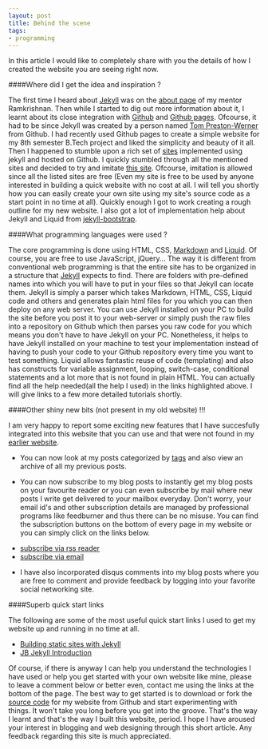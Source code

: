 ```yaml
---
layout: post
title: Behind the scene
tags:
- programming
---
```

In this article I would like to completely share with you the details of how I created the website you are seeing right now.

####Where did I get the idea and inspiration ?

The first time I heard about [Jekyll](https://github.com/mojombo/jekyll) was on the [about page](http://rkrishnan.org/about.html) of my mentor Ramkrishnan. Then while I started to dig out more information about it, I learnt about its close integration with [Github](https://github.com/) and [Github pages](http://pages.github.com/). Ofcourse, it had to be since Jekyll was created by a person named [Tom Preston-Werner](http://tom.preston-werner.com/) from Github. I had recently used Github pages to create a simple website for my 8th semester B.Tech project and liked the simplicity and beauty of it all. Then I happened to stumble upon a rich set of [sites](https://www.google.co.in/url?sa=t&rct=j&q=&esrc=s&source=web&cd=1&ved=0CHAQ0gIoATAA&url=https%3A%2F%2Fgithub.com%2Fmojombo%2Fjekyll%2Fwiki%2FSites&ei=EG_KT_fxF4nsrAfQtOG0Dg&usg=AFQjCNGcwhnLKJ2b_VD5m-T6E42gVZVhvQ&sig2=6urBQOcD8OXhWJd5WQfkhw) implemented using jekyll and hosted on Github. I quickly stumbled through all the mentioned sites and decided to try and imitate [this site](http://www.magpielab.com/). Ofcourse, imitation is allowed since all the listed sites are free (Even my site is free to be used by anyone interested in building a quick website with no cost at all. I will tell you shortly how you can easily create your own site using my site's source code as a start point in no time at all). Quickly enough I got to work creating a rough outline for my new website. I also got a lot of implementation help about Jekyll and Liquid from [jekyll-bootstrap](http://jekyllbootstrap.com/).

####What programming languages were used ?

The core programming is done using HTML, CSS, [Markdown](http://daringfireball.net/projects/markdown/basics) and [Liquid](https://github.com/Shopify/liquid/wiki/Liquid-for-Designers). Of course, you are free to use JavaScript, jQuery... The way it is different from conventional web programming is that the entire site has to be organized in a structure that [Jekyll](https://github.com/mojombo/jekyll/wiki/usage) expects to find. There are folders with pre-defined names into which you will have to put in your files so that Jekyll can locate them. Jekyll is simply a parser which takes Markdown, HTML, CSS, Liquid code and others and generates plain html files for you which you can then deploy on any web server. You can use Jekyll installed on your PC to build the site before you post it to your web-server or simply push the raw files into a repository on Github which then parses you raw code for you which means you don't have to have Jekyll on your PC. Nonetheless, it helps to have Jekyll installed on your machine to test your implementation instead of having to push your code to your Github repository every time you want to test something. Liquid allows fantastic reuse of code (templating) and also has constructs for variable assignment, looping, switch-case, conditional statements and a lot more that is not found in plain HTML. You can actually find all the help needed(all the help I used) in the links highlighted above. I will give links to a few more detailed tutorials shortly.

####Other shiny new bits (not present in my old website) !!!

I am very happy to report some exciting new features that I have succesfully integrated into this website that you can use and that were not found in my [earlier website](http://varunpatil.xtreemhost.com/).

* You can now look at my posts categorized by [tags](http://varunbpatil.github.com/tag/) and also view an archive of all my previous posts.

* You can now subscribe to my blog posts to instantly get my blog posts on your favourite reader or you can even subscribe by mail where new posts I write get delivered to your mailbox everyday. Don't worry, your email id's and other subscription details are managed by professional programs like feedburner and thus there can be no misuse. You can find the subscription buttons on the bottom of every page in my website or you can simply click on the links below.
<ul>
    <li>
        <a href="http://feeds.feedburner.com/varunbpatil">subscribe via rss reader</a>
    </li>
    <li>
        <a href="http://feedburner.google.com/fb/a/mailverify?uri=varunbpatil&loc=en_US">subscribe via email</a>
    </li>
</ul>

* I have also incorporated disqus comments into my blog posts where you are free to comment and provide feedback by logging into your favorite social networking site.

####Superb quick start links

The following are some of the most useful quick start links I used to get my website up and running in no time at all.

* [Building static sites with Jekyll](http://net.tutsplus.com/tutorials/other/building-static-sites-with-jekyll/)
* [JB Jekyll Introduction](http://studiomohawk.github.com/jekyll-bootstrap/lessons/2011/12/29/jekyll-introduction/)

Of course, if there is anyway I can help you understand the technologies I have used or help you get started with your own website like mine, please to leave a comment below or better even, contact me using the links at the bottom of the page. The best way to get started is to download or fork the [source code](https://github.com/varunbpatil/varunbpatil.github.com) for my website from Github and start experimenting with things. It won't take you long before you get into the groove. That's the way I learnt and that's the way I built this website, period. I hope I have aroused your interest in blogging and web designing through this short article. Any feedback regarding this site is much appreciated.
